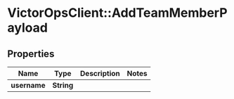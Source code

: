 # VictorOpsClient::AddTeamMemberPayload

## Properties

| Name         | Type       | Description | Notes |
| ------------ | ---------- | ----------- | ----- |
| **username** | **String** |             |
